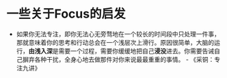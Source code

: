 # 一些关于Focus的启发


* 如果你无法专注，即你无法心无旁骛地在一个较长的时间段中只处理一件事，那就意味着你的思考和行动总会在一个浅层次上滑行。原因很简单，大脑的运行，**由浅入深**是需要一个过程，需要你缓缓地把自己**浸没**进去。你需要告诫自己摒弃各种干扰，全身心地去做那件对你来说最最重重的事情。 - 《采铜：专注九讲》